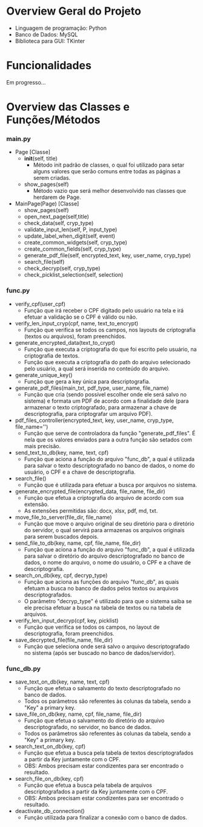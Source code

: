 # Overview Geral do Projeto

- Linguagem de programação: Python
- Banco de Dados: MySQL
- Biblioteca para GUI: TKinter

# Funcionalidades

Em progresso...

# Overview das Classes e Funções/Métodos

### main.py
- Page [Classe]
    - __init__(self, title)
        - Método init padrão de classes, o qual foi utilizado para setar alguns valores que serão comuns entre todas as páginas a serem criadas.
    - show_pages(self)
        - Método vazio que será melhor desenvolvido nas classes que herdarem de Page.
- MainPage(Page) [Classe]
    - show_pages(self)
    - open_next_page(self,title)
    - check_data(self, cryp_type)
    - validate_input_len(self, P, input_type)
    - update_label_when_digit(self, event)
    - create_common_widgets(self, cryp_type)
    - create_common_fields(self, cryp_type)
    - generate_pdf_file(self, encrypted_text, key, user_name, cryp_type)
    - search_file(self)
    - check_decryp(self, cryp_type)
    - check_picklist_selection(self, selection)

### func.py
- verify_cpf(user_cpf)
    - Função que irá receber o CPF digitado pelo usuário na tela e irá efetuar a validação se o CPF é válido ou não.
- verify_len_input_cryp(cpf, name, text_to_encrypt)
    - Função que verifica se todos os campos, nos layouts de criptografia (textos ou arquivos), foram preenchidos.
- generate_encrypted_data(text_to_crypt)
    - Função que executa a criptografia do que foi escrito pelo usuário, na criptografia de textos.
    - Função que executa a criptografia do path do arquivo selecionado pelo usuário, a qual será inserida no conteúdo do arquivo.
- generate_unique_key()
    - Função que gera a key única para descriptografia.
- generate_pdf_files(main_txt, pdf_type, user_name, file_name)
    - Função que cria (sendo possível escolher onde ele será salvo no sistema) e formata um PDF de acordo com a finalidade dele (para armazenar o texto criptografado, para armazenar a chave de descriptografia, para criptografar um arquivo PDF).
- pdf_files_controller(encrypted_text, key, user_name, cryp_type, file_name='')
    - Função que serve de controladora da função "generate_pdf_files". É nela que os valores enviados para a outra função são setados com mais precisão.
- send_text_to_db(key, name, text, cpf)
    - Função que aciona a função do arquivo "func_db", a qual é utilizada para salvar o texto descriptografado no banco de dados, o nome do usuário, o CPF e a chave de descriptografia.
- search_file()
    - Função que é utilizada para efetuar a busca por arquivos no sistema.
- generate_encrypted_file(encrypted_data, file_name, file_dir)
    - Função que efetua a criptografia do arquivo de acordo com sua extensão.
    - As extensões permitidas são: docx, xlsx, pdf, md, txt.
- move_file_to_server(file_dir, file_name)
    - Função que move o arquivo original de seu diretório para o diretório do servidor, o qual servirá para armazenas os arquivos originais para serem buscados depois.
- send_file_to_db(key, name, cpf, file_name, file_dir)
    - Função que aciona a função do arquivo "func_db", a qual é utilizada para salvar o diretório do arquivo descriptografado no banco de dados, o nome do arquivo, o nome do usuário, o CPF e a chave de descriptografia.
- search_on_db(key, cpf, decryp_type)
    - Função que aciona as funções do arquivo "func_db", as quais efetuam a busca no banco de dados pelos textos ou arquivos descriptografados.
    - O parâmetro "decryp_type" é utilizado para que o sistema saiba se ele precisa efetuar a busca na tabela de textos ou na tabela de arquivos.
- verify_len_input_decryp(cpf, key, picklist)
    - Função que verifica se todos os campos, no layout de descriptografia, foram preenchidos.
- save_decrypted_file(file_name, file_dir)
    - Função que seleciona onde será salvo o arquivo descriptografado no sistema (após ser buscado no banco de dados/servidor).

### func_db.py
- save_text_on_db(key, name, text, cpf)
    - Função que efetua o salvamento do texto descriptografado no banco de dados.
    - Todos os parâmetros são referentes às colunas da tabela, sendo a "Key" a primary key.
- save_file_on_db(key, name, cpf, file_name, file_dir)
    - Função que efetua o salvamento do diretório do arquivo descriptografado, no servidor, no banco de dados.
    - Todos os parâmetros são referentes às colunas da tabela, sendo a "Key" a primary key.
- search_text_on_db(key, cpf)
    - Função que efetua a busca pela tabela de textos descriptografados a partir da Key juntamente com o CPF.
    - OBS: Ambos precisam estar condizentes para ser encontrado o resultado.
- search_file_on_db(key, cpf)
    - Função que efetua a busca pela tabela de arquivos descriptografados a partir da Key juntamente com o CPF.
    - OBS: Ambos precisam estar condizentes para ser encontrado o resultado.
- deactivate_db_connection()
    - Função utilizada para finalizar a conexão com o banco de dados.